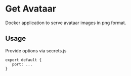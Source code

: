 # Get Avataar

Docker application to serve avataar images in png format.

## Usage

Provide options via secrets.js

    export default {
       port: ...
    }
